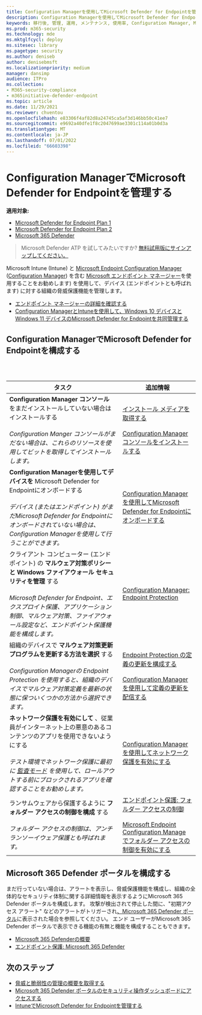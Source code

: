 ```yaml
---
title: Configuration Managerを使用してMicrosoft Defender for Endpointを管理する
description: Configuration Managerを使用してMicrosoft Defender for Endpointを管理する方法について説明します
keywords: 移行後, 管理, 運用, メンテナンス, 使用率, Configuration Manager, Microsoft Defender for Endpoint, edr
ms.prod: m365-security
ms.technology: mde
ms.mktglfcycl: deploy
ms.sitesec: library
ms.pagetype: security
ms.author: deniseb
author: denisebmsft
ms.localizationpriority: medium
manager: dansimp
audience: ITPro
ms.collection:
- M365-security-compliance
- m365initiative-defender-endpoint
ms.topic: article
ms.date: 11/29/2021
ms.reviewer: chventou
ms.openlocfilehash: e83306f4af82d8a24745ca5af3d146bb50c41ee7
ms.sourcegitcommit: e9692a40dfe1f8c2047699ae3301c114a01b0d3a
ms.translationtype: MT
ms.contentlocale: ja-JP
ms.lasthandoff: 07/01/2022
ms.locfileid: "66603398"
---
```

# <a name="manage-microsoft-defender-for-endpoint-with-configuration-manager"></a>Configuration ManagerでMicrosoft Defender for Endpointを管理する

**適用対象:**
- [Microsoft Defender for Endpoint Plan 1](https://go.microsoft.com/fwlink/?linkid=2154037)
- [Microsoft Defender for Endpoint Plan 2](https://go.microsoft.com/fwlink/?linkid=2154037)
- [Microsoft 365 Defender](https://go.microsoft.com/fwlink/?linkid=2118804)

> Microsoft Defender ATP を試してみたいですか? [無料試用版にサインアップしてください。](https://signup.microsoft.com/create-account/signup?products=7f379fee-c4f9-4278-b0a1-e4c8c2fcdf7e&ru=https://aka.ms/MDEp2OpenTrial?ocid=docs-wdatp-exposedapis-abovefoldlink)


Microsoft Intune (Intune) と [Microsoft Endpoint Configuration Manager](/mem) ([Configuration Manager](/mem/intune/fundamentals/what-is-intune)) を含む [Microsoft エンドポイント マネージャー](/mem/configmgr/core/understand/introduction)を使用することをお勧めします) を使用して、デバイス (エンドポイントとも呼ばれます) に対する組織の脅威保護機能を管理します。

- [エンドポイント マネージャーの詳細を確認する](/mem/endpoint-manager-overview)
- [Configuration ManagerとIntuneを使用して、Windows 10 デバイスとWindows 11 デバイスのMicrosoft Defender for Endpointを共同管理する](manage-mde-post-migration-intune.md)

## <a name="configure-microsoft-defender-for-endpoint-with-configuration-manager"></a>Configuration ManagerでMicrosoft Defender for Endpointを構成する

<br/><br/>

|タスク|追加情報|
|---|---|
|**Configuration Manager コンソール** をまだインストールしていない場合はインストールする <br/><br/> *Configuration Manger コンソールがまだない場合は、これらのリソースを使用してビットを取得してインストールします。*|[インストール メディアを取得する](/mem/configmgr/core/servers/deploy/install/get-install-media) <br/><br/> [Configuration Manager コンソールをインストールする](/mem/configmgr/core/servers/deploy/install/install-consoles)|
|**Configuration Managerを使用してデバイスを** Microsoft Defender for Endpointにオンボードする <br/><br/> *デバイス (またはエンドポイント) がまだMicrosoft Defender for Endpointにオンボードされていない場合は、Configuration Managerを使用して行うことができます。*|[Configuration Managerを使用してMicrosoft Defender for Endpointにオンボードする](/mem/configmgr/protect/deploy-use/defender-advanced-threat-protection#about-onboarding-to-atp-with-configuration-manager)|
|クライアント コンピューター (エンドポイント) の **マルウェア対策ポリシーと Windows ファイアウォール セキュリティを管理** する <br/><br/> *Microsoft Defender for Endpoint、エクスプロイト保護、アプリケーション制御、マルウェア対策、ファイアウォール設定など、エンドポイント保護機能を構成します。*|[Configuration Manager: Endpoint Protection](/mem/configmgr/protect/deploy-use/endpoint-protection)|
|組織のデバイスで **マルウェア対策更新プログラムを更新する方法を選択** する <br/><br/> *Configuration Managerの Endpoint Protection を使用すると、組織のデバイスでマルウェア対策定義を最新の状態に保ついくつかの方法から選択できます。*|[Endpoint Protection の定義の更新を構成する](/mem/configmgr/protect/deploy-use/endpoint-definition-updates) <br/><br/> [Configuration Managerを使用して定義の更新を配信する](/mem/configmgr/protect/deploy-use/endpoint-definitions-configmgr)|
|**ネットワーク保護を有効にして** 、従業員がインターネット上の悪意のあるコンテンツのアプリを使用できないようにする <br/><br/> *テスト環境でネットワーク保護に最初に [監査モード](/microsoft-365/security/defender-endpoint/evaluate-network-protection) を使用して、ロールアウトする前にブロックされるアプリを確認することをお勧めします。*|[Configuration Managerを使用してネットワーク保護を有効にする](/microsoft-365/security/defender-endpoint/enable-network-protection#microsoft-endpoint-configuration-manager)|
|ランサムウェアから保護するように **フォルダー アクセスの制御を構成** する <br/><br/> *フォルダー アクセスの制御は、アンチランソーイウェア保護とも呼ばれます。*|[エンドポイント保護: フォルダー アクセスの制御](/mem/intune/protect/endpoint-protection-windows-10#controlled-folder-access) <br/><br/> [Microsoft Endpoint Configuration Manage でフォルダー アクセスの制御を有効にする](/microsoft-365/security/defender-endpoint/enable-controlled-folders#microsoft-endpoint-configuration-manager)|

## <a name="configure-your-microsoft-365-defender-portal"></a>Microsoft 365 Defender ポータルを構成する

まだ行っていない場合は、アラートを表示し、脅威保護機能を構成し、組織の全体的なセキュリティ体制に関する詳細情報を表示するようにMicrosoft 365 Defender ポータルを構成します。 攻撃が検出されて停止した間に、"初期アクセス アラート" などのアラートがトリガーされ[、Microsoft 365 Defender ポータル](/microsoft-365/security/defender/microsoft-365-defender)に表示された場合を参照してください。 エンド ユーザーがMicrosoft 365 Defender ポータルで表示できる機能の有無と機能を構成することもできます。

- [Microsoft 365 Defenderの概要](/microsoft-365/security/defender-endpoint/use)
- [エンドポイント保護: Microsoft 365 Defender](/mem/intune/protect/endpoint-protection-windows-10#microsoft-defender-security-center)

## <a name="next-steps"></a>次のステップ

- [脅威と脆弱性の管理の概要を取得する](/microsoft-365/security/defender-endpoint/next-gen-threat-and-vuln-mgt)
- [Microsoft 365 Defender ポータルのセキュリティ操作ダッシュボードにアクセスする](/microsoft-365/security/defender-endpoint/security-operations-dashboard)
- [IntuneでMicrosoft Defender for Endpointを管理する](manage-mde-post-migration-intune.md)
